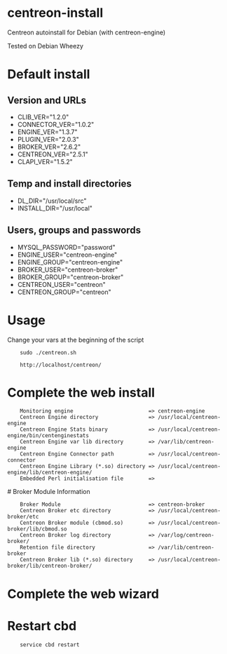 centreon-install
================

Centreon autoinstall for Debian (with centreon-engine)

Tested on Debian Wheezy

# Default install
## Version and URLs
- CLIB_VER="1.2.0"
- CONNECTOR_VER="1.0.2"
- ENGINE_VER="1.3.7"
- PLUGIN_VER="2.0.3"
- BROKER_VER="2.6.2"
- CENTREON_VER="2.5.1"
- CLAPI_VER="1.5.2"

## Temp and install directories

- DL_DIR="/usr/local/src"
- INSTALL_DIR="/usr/local"

## Users, groups and passwords

- MYSQL_PASSWORD="password"
- ENGINE_USER="centreon-engine"
- ENGINE_GROUP="centreon-engine"
- BROKER_USER="centreon-broker"
- BROKER_GROUP="centreon-broker"
- CENTREON_USER="centreon"
- CENTREON_GROUP="centreon"

# Usage

 Change your vars at the beginning of the script

        sudo ./centreon.sh

        http://localhost/centreon/

# Complete the web install

        Monitoring engine                        => centreon-engine
        Centreon Engine directory                => /usr/local/centreon-engine
        Centreon Engine Stats binary             => /usr/local/centreon-engine/bin/centenginestats
        Centreon Engine var lib directory        => /var/lib/centreon-engine
        Centreon Engine Connector path           => /usr/local/centreon-connector
        Centreon Engine Library (*.so) directory => /usr/local/centreon-engine/lib/centreon-engine/
        Embedded Perl initialisation file        =>

# Broker Module Information

        Broker Module                            => centreon-broker
        Centreon Broker etc directory            => /usr/local/centreon-broker/etc
        Centreon Broker module (cbmod.so)        => /usr/local/centreon-broker/lib/cbmod.so
        Centreon Broker log directory            => /var/log/centreon-broker/
        Retention file directory                 => /var/lib/centreon-broker
        Centreon Broker lib (*.so) directory     => /usr/local/centreon-broker/lib/centreon-broker/

# Complete the web wizard

# Restart cbd
        service cbd restart
